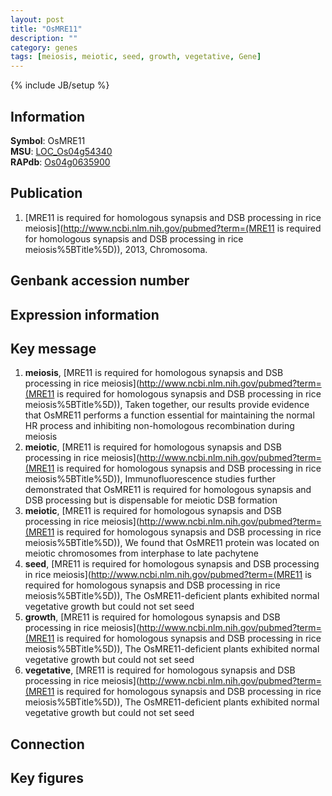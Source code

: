 ```yaml
---
layout: post
title: "OsMRE11"
description: ""
category: genes
tags: [meiosis, meiotic, seed, growth, vegetative, Gene]
---
```

{% include JB/setup %}

## Information
__Symbol__: OsMRE11  
__MSU__: [LOC_Os04g54340](http://rice.plantbiology.msu.edu/cgi-bin/ORF_infopage.cgi?orf=LOC_Os04g54340)  
__RAPdb__: [Os04g0635900](http://rapdb.dna.affrc.go.jp/viewer/gbrowse_details/irgsp1?name=Os04g0635900)  

## Publication
1. [MRE11 is required for homologous synapsis and DSB processing in rice meiosis](http://www.ncbi.nlm.nih.gov/pubmed?term=(MRE11 is required for homologous synapsis and DSB processing in rice meiosis%5BTitle%5D)), 2013, Chromosoma.

## Genbank accession number

## Expression information

## Key message
1. __meiosis__, [MRE11 is required for homologous synapsis and DSB processing in rice meiosis](http://www.ncbi.nlm.nih.gov/pubmed?term=(MRE11 is required for homologous synapsis and DSB processing in rice meiosis%5BTitle%5D)),  Taken together, our results provide evidence that OsMRE11 performs a function essential for maintaining the normal HR process and inhibiting non-homologous recombination during meiosis
2. __meiotic__, [MRE11 is required for homologous synapsis and DSB processing in rice meiosis](http://www.ncbi.nlm.nih.gov/pubmed?term=(MRE11 is required for homologous synapsis and DSB processing in rice meiosis%5BTitle%5D)),  Immunofluorescence studies further demonstrated that OsMRE11 is required for homologous synapsis and DSB processing but is dispensable for meiotic DSB formation
3. __meiotic__, [MRE11 is required for homologous synapsis and DSB processing in rice meiosis](http://www.ncbi.nlm.nih.gov/pubmed?term=(MRE11 is required for homologous synapsis and DSB processing in rice meiosis%5BTitle%5D)),  We found that OsMRE11 protein was located on meiotic chromosomes from interphase to late pachytene
4. __seed__, [MRE11 is required for homologous synapsis and DSB processing in rice meiosis](http://www.ncbi.nlm.nih.gov/pubmed?term=(MRE11 is required for homologous synapsis and DSB processing in rice meiosis%5BTitle%5D)),  The OsMRE11-deficient plants exhibited normal vegetative growth but could not set seed
5. __growth__, [MRE11 is required for homologous synapsis and DSB processing in rice meiosis](http://www.ncbi.nlm.nih.gov/pubmed?term=(MRE11 is required for homologous synapsis and DSB processing in rice meiosis%5BTitle%5D)),  The OsMRE11-deficient plants exhibited normal vegetative growth but could not set seed
6. __vegetative__, [MRE11 is required for homologous synapsis and DSB processing in rice meiosis](http://www.ncbi.nlm.nih.gov/pubmed?term=(MRE11 is required for homologous synapsis and DSB processing in rice meiosis%5BTitle%5D)),  The OsMRE11-deficient plants exhibited normal vegetative growth but could not set seed

## Connection

## Key figures


